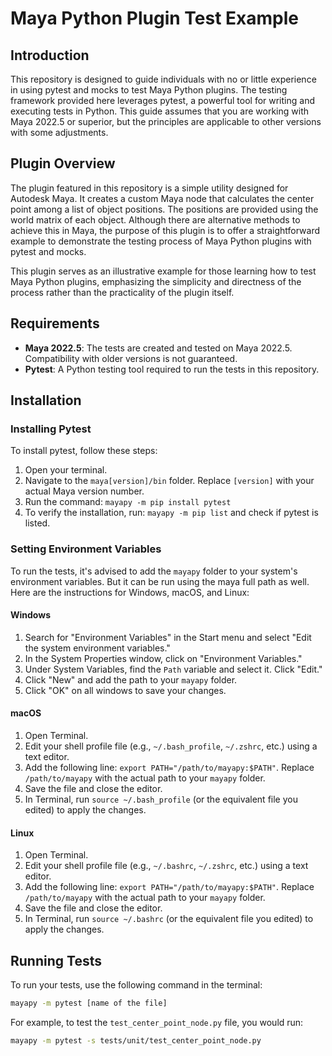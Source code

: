 # Maya Python Plugin Test Example

## Introduction

This repository is designed to guide individuals with no or little experience in using pytest and mocks to test Maya Python plugins. The testing framework provided here leverages pytest, a powerful tool for writing and executing tests in Python. This guide assumes that you are working with Maya 2022.5 or superior, but the principles are applicable to other versions with some adjustments.

## Plugin Overview

The plugin featured in this repository is a simple utility designed for Autodesk Maya. It creates a custom Maya node that calculates the center point among a list of object positions. The positions are provided using the world matrix of each object. Although there are alternative methods to achieve this in Maya, the purpose of this plugin is to offer a straightforward example to demonstrate the testing process of Maya Python plugins with pytest and mocks.

This plugin serves as an illustrative example for those learning how to test Maya Python plugins, emphasizing the simplicity and directness of the process rather than the practicality of the plugin itself.

## Requirements

- **Maya 2022.5**: The tests are created and tested on Maya 2022.5. Compatibility with older versions is not guaranteed.
- **Pytest**: A Python testing tool required to run the tests in this repository.

## Installation

### Installing Pytest

To install pytest, follow these steps:

1. Open your terminal.
2. Navigate to the `maya[version]/bin` folder. Replace `[version]` with your actual Maya version number.
3. Run the command: `mayapy -m pip install pytest`
4. To verify the installation, run: `mayapy -m pip list` and check if pytest is listed.

### Setting Environment Variables

To run the tests, it's advised to add the `mayapy` folder to your system's environment variables. But it can be run using the maya full path as well. Here are the instructions for Windows, macOS, and Linux:

#### Windows

1. Search for "Environment Variables" in the Start menu and select "Edit the system environment variables."
2. In the System Properties window, click on "Environment Variables."
3. Under System Variables, find the `Path` variable and select it. Click "Edit."
4. Click "New" and add the path to your `mayapy` folder.
5. Click "OK" on all windows to save your changes.

#### macOS

1. Open Terminal.
2. Edit your shell profile file (e.g., `~/.bash_profile`, `~/.zshrc`, etc.) using a text editor.
3. Add the following line: `export PATH="/path/to/mayapy:$PATH"`. Replace `/path/to/mayapy` with the actual path to your `mayapy` folder.
4. Save the file and close the editor.
5. In Terminal, run `source ~/.bash_profile` (or the equivalent file you edited) to apply the changes.

#### Linux

1. Open Terminal.
2. Edit your shell profile file (e.g., `~/.bashrc`, `~/.zshrc`, etc.) using a text editor.
3. Add the following line: `export PATH="/path/to/mayapy:$PATH"`. Replace `/path/to/mayapy` with the actual path to your `mayapy` folder.
4. Save the file and close the editor.
5. In Terminal, run `source ~/.bashrc` (or the equivalent file you edited) to apply the changes.

## Running Tests

To run your tests, use the following command in the terminal:

```bash
mayapy -m pytest [name of the file]
```

For example, to test the `test_center_point_node.py` file, you would run:

```bash
mayapy -m pytest -s tests/unit/test_center_point_node.py
```

